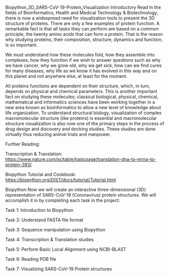 Biopython_3D_SARS-CoV-19-Protein_Visualization
Introductory Read In the fields of Bioinformatics, Health and Medical Technology & Biotechnology, there is now a widespread need for visualization tools to present the 3D structure of proteins. There are only a few examples of protein function. A remarkable fact is that all tasks they can perform are based on a common principle, the twenty amino acids that can form a protein. That is the reason why studying proteins, their composition, structure, dynamics and function, is so important.

We must understand how these molecules fold, how they assemble into complexes, how they function if we wish to answer questions such as why we have cancer, why we grow old, why we get sick, how can we find cures for many diseases, why life as we know it has evolved in this way and on this planet and not anywhere else, at least for the moment.

All proteins functions are dependent on their structure, which, in turn, depends on physical and chemical parameters. This is another important fact on studying these molecules; classical biological, physical, chemical, mathematical and informatics sciences have been working together in a new area known as bioinformatics to allow a new level of knowledge about life organization. To understand structural biology, visualization of complex macromolecular structure (like proteins) is essential and macromolecular structure visualization is also now one of the primary steps in the process of drug design and discovery and docking studies. These studies are done virtually thus reducing animal trials and manpower.

Further Reading:

Transcription & Translation: https://www.nature.com/scitable/topicpage/translation-dna-to-mrna-to-protein-393/

Biopython Tutorial and Cookbook: https://biopython.org/DIST/docs/tutorial/Tutorial.html

Biopython
Now we will create an interactive three-dimensional (3D) representation of SARS-CoV-19 (Coronavirus) protein structures. We will accomplish it in by completing each task in the project:

Task 1: Introduction to Biopython

Task 2: Understand FASTA file format

Task 3: Sequence manipulation using Biopython

Task 4: Transcription & Translation studies

Task 5: Perform Basic Local Alignment using NCBI-BLAST

Task 6: Reading PDB file

Task 7: Visualizing SARS-CoV-19 Protein structures
